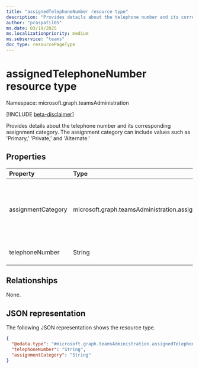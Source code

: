 ```yaml
---
title: "assignedTelephoneNumber resource type"
description: "Provides details about the telephone number and its corresponding assignment category. The assignment category can include values such as 'Primary,' 'Private,' and 'Alternate.'"
author: "praspatil05"
ms.date: 03/19/2025
ms.localizationpriority: medium
ms.subservice: "teams"
doc_type: resourcePageType
---
```


# assignedTelephoneNumber resource type

Namespace: microsoft.graph.teamsAdministration

[!INCLUDE [beta-disclaimer](../../includes/beta-disclaimer.md)]

Provides details about the telephone number and its corresponding assignment category. The assignment category can include values such as 'Primary,' 'Private,' and 'Alternate.'


## Properties
|Property|Type|Description|
|:---|:---|:---|
|assignmentCategory|microsoft.graph.teamsAdministration.assignmentCategory|Represents the category of the assigned phone number.The possible values are: `primary`, `private`, `alternate`, `unknownFutureValue`.|
|telephoneNumber|String|Represents the assigned telephone number|

## Relationships
None.

## JSON representation
The following JSON representation shows the resource type.
<!-- {
  "blockType": "resource",
  "@odata.type": "microsoft.graph.teamsAdministration.assignedTelephoneNumber"
}
-->
``` json
{
  "@odata.type": "#microsoft.graph.teamsAdministration.assignedTelephoneNumber",
  "telephoneNumber": "String",
  "assignmentCategory": "String"
}
```

